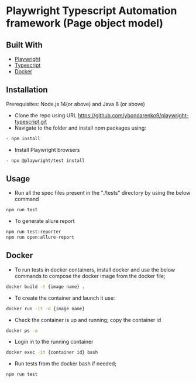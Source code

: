 # Playwright Typescript Automation framework (Page object model)

## Built With

- [Playwright](https://playwright.dev)
- [Typescript](https://www.typescriptlang.org/)
- [Docker](https://www.docker.com/)

## Installation

Prerequisites:
Node.js 14(or above) and Java 8 (or above)

- Clone the repo using URL
  https://github.com/ybondarenko9/playwright-typescript.git
- Navigate to the folder and install npm packages using:

```bash
- npm install
```

- Install Playwright browsers

```bash
- npx @playwright/test install
```

## Usage

- Run all the spec files present in the "./tests" directory by using the below command

```bash
npm run test
```

- To generate allure report

```bash
npm run test:reporter 
npm run open:allure-report
```

## Docker

- To run tests in docker containers, install docker and use the below commands to compose the docker image from the
  docker file;

```bash
docker build -t {image name} .   
```

- To create the container and launch it use:

```bash
docker run -it -d {image name}
```

- Check the container is up and running; copy the container id

```bash
docker ps -a 
```

- Login in to the running container

```bash
docker exec -it {container id} bash
```

- Run tests from the docker bash if needed;

```bash
npm run test
```

